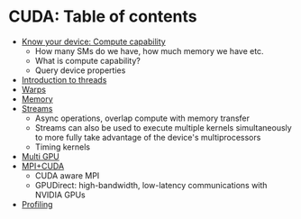 # CUDA: Table of contents
- [Know your device: Compute capability](https://github.com/prav-nak/cuda/tree/main/0_device_query)
  - How many SMs  do we have, how much memory we have etc.
  - What is compute capability?
  - Query device properties
- [Introduction to threads](https://github.com/prav-nak/cuda/tree/main/1_Intro_Threads)
- [Warps](https://github.com/prav-nak/cuda/tree/main/2_warps)
- [Memory](https://github.com/prav-nak/cuda/tree/main/3_memory_stuff)
- [Streams]()
  - Async operations, overlap compute with memory transfer
  - Streams can also be used to execute multiple kernels simultaneously to more fully take advantage of the device's multiprocessors
  - Timing kernels
- [Multi GPU]()
- [MPI+CUDA](https://github.com/prav-nak/cuda/blob/main/6_mpi_cuda/README.md)
    - CUDA aware MPI
    - GPUDirect: high-bandwidth, low-latency communications with NVIDIA GPUs
- [Profiling]()
